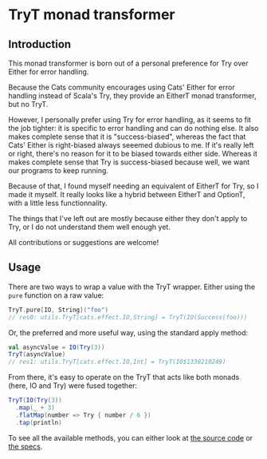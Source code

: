# TryT monad transformer

## Introduction

This monad transformer is born out of a personal preference for Try over Either for error handling.

Because the Cats community encourages using Cats' Either for error handling instead of Scala's Try, they provide an EitherT monad transformer, but no TryT.

However, I personally prefer using Try for error handling, as it seems to fit the job tighter: it is specific to error handling and can do nothing else.
It also makes complete sense that it is "success-biased", whereas the fact that Cats' Either is right-biased always seeemed dubious to me. If it's really left or right, there's no reason for it to be biased towards either side.
Whereas it makes complete sense that Try is success-biased because well, we want our programs to keep running.

Because of that, I found myself needing an equivalent of EitherT for Try, so I made it myself.
It really looks like a hybrid between EitherT and OptionT, with a little less functionnality.

The things that I've left out are mostly because either they don't apply to Try, or I do not understand them well enough yet.

All contributions or suggestions are welcome!

## Usage

There are two ways to wrap a value with the TryT wrapper. Either using the `pure` function on a raw value:
```scala
TryT.pure[IO, String]("foo")
// res0: utils.TryT[cats.effect.IO,String] = TryT(IO(Success(foo)))
```
Or, the preferred and more useful way, using the standard apply method:
```scala
val asyncValue = IO(Try(3))
TryT(asyncValue)
// res1: utils.TryT[cats.effect.IO,Int] = TryT(IO$1338210249)
```
From there, it's easy to operate on the TryT that acts like both monads (here, IO and Try) were fused together:
```scala
TryT(IO(Try(3))
  .map(_ + 3)
  .flatMap(number => Try { number / 6 })
  .tap(println)
```
To see all the available methods, you can either look at [the source code](https://github.com/Bertrand31/TryT-monad-transformer/blob/master/src/main/scala/tryt/TryT.scala) or [the specs](https://github.com/Bertrand31/TryT-monad-transformer/blob/master/src/test/scala/tryt/TryTSpec.scala).
